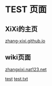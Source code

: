 # TEST 页面


## XiXi的主页
[zhang-xixi.github.io](http://zhang-xixi.github.io) 
## wiki页面
[zhangxixi.nat123.net](http://zhangxixi.nat123.net) 

[test](http://zhang-xixi.github.io/test.html)
[test.txt](http://zhang-xixi.github.io/test/test.txt)

